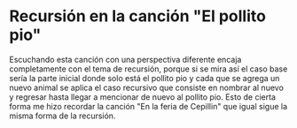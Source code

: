 # Recursión en la canción "El pollito pio"
Escuchando esta canción con una perspectiva diferente encaja completamente con el tema de recursión, porque si se mira así el caso base sería la parte inicial donde solo está el pollito pio y cada que se agrega un nuevo animal se aplica el caso recursivo que consiste en nombrar al nuevo y regresar hasta llegar a mencionar de nuevo al pollito pio.
Esto de cierta forma me hizo recordar la canción "En la feria de Cepillin" que igual sigue la misma forma de la recursión.
